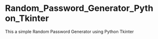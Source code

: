 # Random_Password_Generator_Python_Tkinter
This a simple Random Password Generator using Python Tkinter
